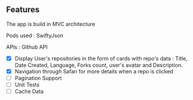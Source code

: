 ## Features
 The app is build in MVC architecture
 
 Pods used : SwiftyJson
 
 APIs : Github API
 
- [X] Display User's repositories in the form of cards with repo's data : Title, Date Created, Language, Forks count, user's avatar and Description.
- [X] Navigation through Safari for more details when a repo is clicked
- [ ] Pagination Support
- [ ] Unit Tests
- [ ] Cache Data
